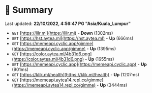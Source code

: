 # 📖 Summary
Last updated: **22/10/2022, 4:56:47 PG "Asia/Kuala_Lumpur"**

- `GET` [https://lilr.ml](https://lilr.ml) - **Down** (1302ms)
- `GET` [https://hst.aytea.ml](https://hst.aytea.ml) - **Up** (666ms)
- `GET` [https://memeapi.cyclic.app/gimme](https://memeapi.cyclic.app/gimme) - **Up** (1395ms)
- `GET` [https://color.aytea.ml/4b31d6.png](https://color.aytea.ml/4b31d6.png) - **Up** (1655ms)
- `GET` [https://memeapi.cyclic.app](https://memeapi.cyclic.app) - **Up** (901ms)
- `GET` [https://klik.ml/health](https://klik.ml/health) - **Up** (1207ms)
- `GET` [https://memeapi.aytea14.repl.co/gimme](https://memeapi.aytea14.repl.co/gimme) - **Up** (3444ms)
